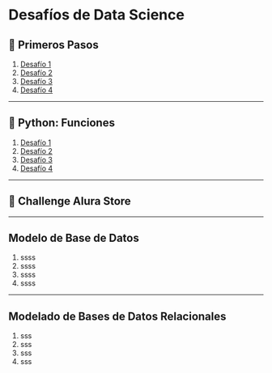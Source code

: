# Desafíos de Data Science

## 🧪 Primeros Pasos
1. [Desafío 1](./PrimerosPasos/Desafio__1.ipynb)
2. [Desafío 2](./PrimerosPasos/Desafio__2.ipynb)
3. [Desafío 3](./PrimerosPasos/Desafio__3.ipynb)
4. [Desafío 4](./PrimerosPasos/Desafio__4.ipynb)
   
---

## 🐍 Python: Funciones
1. [Desafío 1](./PythonFunciones/Desafio__1.ipynb)
2. [Desafío 2](./PythonFunciones/Desafio__2.ipynb)
3. [Desafío 3](./PythonFunciones/Desafio__3.ipynb)
4. [Desafío 4](./PythonFunciones/Desafio__4.ipynb)

---

## 🎲 Challenge Alura Store
---
## Modelo de Base de Datos

1. ssss
2. ssss
3. ssss
4. ssss
---
## Modelado de Bases de Datos Relacionales
1. sss
2. sss
3. sss
4. sss

